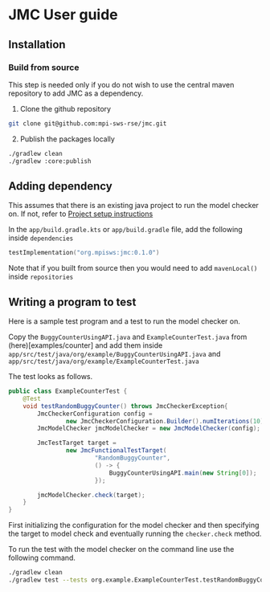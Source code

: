 # JMC User guide

## Installation

### Build from source

This step is needed only if you do not wish to use the central maven repository to add JMC as a dependency.

1. Clone the github repository

```bash
git clone git@github.com:mpi-sws-rse/jmc.git
```

2. Publish the packages locally

```bash
./gradlew clean
./gradlew :core:publish
```

## Adding dependency

This assumes that there is an existing java project to run the model checker on. If not, refer to [Project setup instructions](Gradle%20Example%20Project%20Setup.md)

In the `app/build.gradle.kts` or `app/build.gradle` file, add the following inside `dependencies`

```kotlin
testImplementation("org.mpisws:jmc:0.1.0")
```

Note that if you built from source then you would need to add `mavenLocal()` inside `repositories`

## Writing a program to test

Here is a sample test program and a test to run the model checker on.

Copy the `BuggyCounterUsingAPI.java` and `ExampleCounterTest.java` from (here)[examples/counter] and add them inside `app/src/test/java/org/example/BuggyCounterUsingAPI.java` and `app/src/test/java/org/example/ExampleCounterTest.java`

The test looks as follows.

```java
public class ExampleCounterTest {
    @Test
    void testRandomBuggyCounter() throws JmcCheckerException{
        JmcCheckerConfiguration config =
                new JmcCheckerConfiguration.Builder().numIterations(10).build();
        JmcModelChecker jmcModelChecker = new JmcModelChecker(config);

        JmcTestTarget target =
                new JmcFunctionalTestTarget(
                        "RandomBuggyCounter",
                        () -> {
                            BuggyCounterUsingAPI.main(new String[0]);
                        });

        jmcModelChecker.check(target);
    }
}
```

First initializing the configuration for the model checker and then specifying the target to model check and eventually running the `checker.check` method.

To run the test with the model checker on the command line use the following command.

```bash
./gradlew clean
./gradlew test --tests org.example.ExampleCounterTest.testRandomBuggyCounter
```
